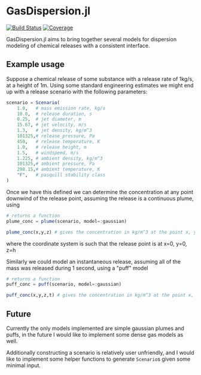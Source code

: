 # GasDispersion.jl

[![Build Status](https://github.com/aefarrell/GasDispersion.jl/workflows/CI/badge.svg)](https://github.com/aefarrell/GasDispersion.jl/actions)
[![Coverage](https://codecov.io/gh/aefarrell/GasDispersion.jl/branch/master/graph/badge.svg)](https://codecov.io/gh/aefarrell/GasDispersion.jl)

GasDispersion.jl aims to bring together several models for dispersion modeling
of chemical releases with a consistent interface.

## Example usage

Suppose a chemical release of some substance with a release rate of 1kg/s, at a
height of 1m. Using some standard engineering estimates we might end up with a
release scenario with the following parameters:

```julia
scenario = Scenario(
    1.0,   # mass emission rate, kg/s
    10.0,  # release duration, s
    0.25,  # jet diameter, m
    15.67, # jet velocity, m/s
    1.3,   # jet density, kg/m^3
    101325,# release_pressure, Pa
    450,   # release temperature, K
    1.0,   # release height, m
    1.5,   # windspeed, m/s
    1.225, # ambient density, kg/m^3
    101325,# ambient pressure, Pa
    298.15,# ambient temperature, K
    "F",   # pasquill stability class
)
```
Once we have this defined we can determine the concentration at any point
downwind of the release point, assuming the release is a continuous plume, using

```julia
# returns a function
plume_conc = plume(scenario, model=:gaussian)

plume_conc(x,y,z) # gives the concentration in kg/m^3 at the point x, y, z
```

where the coordinate system is such that the release point is at x=0, y=0, z=h

Similarly we could model an instantaneous release, assuming all of the mass was
released during 1 second, using a "puff" model
```julia
# returns a function
puff_conc = puff(scenario, model=:gaussian)

puff_conc(x,y,z,t) # gives the concentration in kg/m^3 at the point x, y, z and time t
```

## Future

Currently the only models implemented are simple gaussian plumes and puffs, in
the future I would like to implement some dense gas models as well.

Additionally constructing a scenario is relatively user unfriendly, and I would
like to implement some helper functions to generate `Scenario`s given some
minimal input.
